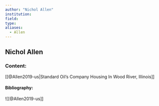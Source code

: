 ```yaml
---
author: "Nichol Allen"
institution:
field:
type:
aliases:
  - Allen
---
```


## Nichol Allen

### Content:
[[@Allen2019-us|Standard Oil’s Company Housing In Wood River, Illinois]]

#### Bibliography:

![[@Allen2019-us]]